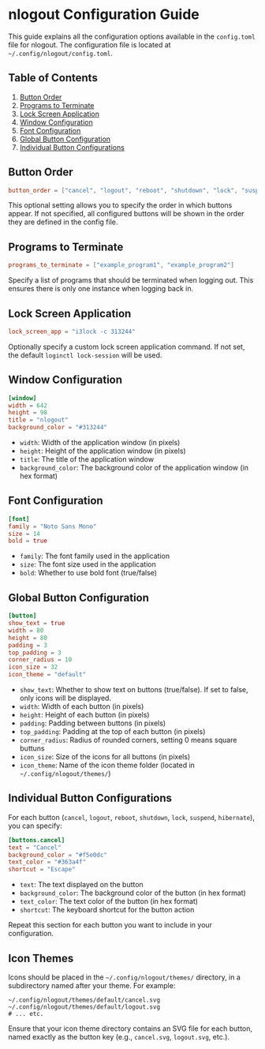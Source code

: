 # nlogout Configuration Guide

This guide explains all the configuration options available in the `config.toml` file for nlogout. The configuration file is located at `~/.config/nlogout/config.toml`.

## Table of Contents

1. [Button Order](#button-order)
2. [Programs to Terminate](#programs-to-terminate)
3. [Lock Screen Application](#lock-screen-application)
4. [Window Configuration](#window-configuration)
5. [Font Configuration](#font-configuration)
6. [Global Button Configuration](#global-button-configuration)
7. [Individual Button Configurations](#individual-button-configurations)

## Button Order

```toml
button_order = ["cancel", "logout", "reboot", "shutdown", "lock", "suspend", "hibernate"]
```

This optional setting allows you to specify the order in which buttons appear. If not specified, all configured buttons will be shown in the order they are defined in the config file.

## Programs to Terminate

```toml
programs_to_terminate = ["example_program1", "example_program2"]
```

Specify a list of programs that should be terminated when logging out. This ensures there is only one instance when logging back in.

## Lock Screen Application

```toml
lock_screen_app = "i3lock -c 313244"
```

Optionally specify a custom lock screen application command. If not set, the default `loginctl lock-session` will be used.

## Window Configuration

```toml
[window]
width = 642
height = 98
title = "nlogout"
background_color = "#313244"
```

- `width`: Width of the application window (in pixels)
- `height`: Height of the application window (in pixels)
- `title`: The title of the application window
- `background_color`: The background color of the application window (in hex format)

## Font Configuration

```toml
[font]
family = "Noto Sans Mono"
size = 14
bold = true
```

- `family`: The font family used in the application
- `size`: The font size used in the application
- `bold`: Whether to use bold font (true/false)

## Global Button Configuration

```toml
[button]
show_text = true
width = 80
height = 80
padding = 3
top_padding = 3
corner_radius = 10
icon_size = 32
icon_theme = "default"
```

- `show_text`: Whether to show text on buttons (true/false). If set to false, only icons will be displayed.
- `width`: Width of each button (in pixels)
- `height`: Height of each button (in pixels)
- `padding`: Padding between buttons (in pixels)
- `top_padding`: Padding at the top of each button (in pixels)
- `corner_radius`: Radius of rounded corners, setting 0 means square buttuns
- `icon_size`: Size of the icons for all buttons (in pixels)
- `icon_theme`: Name of the icon theme folder (located in `~/.config/nlogout/themes/`)

## Individual Button Configurations

For each button (`cancel`, `logout`, `reboot`, `shutdown`, `lock`, `suspend`, `hibernate`), you can specify:

```toml
[buttons.cancel]
text = "Cancel"
background_color = "#f5e0dc"
text_color = "#363a4f"
shortcut = "Escape"
```

- `text`: The text displayed on the button
- `background_color`: The background color of the button (in hex format)
- `text_color`: The text color of the button (in hex format)
- `shortcut`: The keyboard shortcut for the button action

Repeat this section for each button you want to include in your configuration.

## Icon Themes

Icons should be placed in the `~/.config/nlogout/themes/` directory, in a subdirectory named after your theme. For example:

```
~/.config/nlogout/themes/default/cancel.svg
~/.config/nlogout/themes/default/logout.svg
# ... etc.
```

Ensure that your icon theme directory contains an SVG file for each button, named exactly as the button key (e.g., `cancel.svg`, `logout.svg`, etc.).
